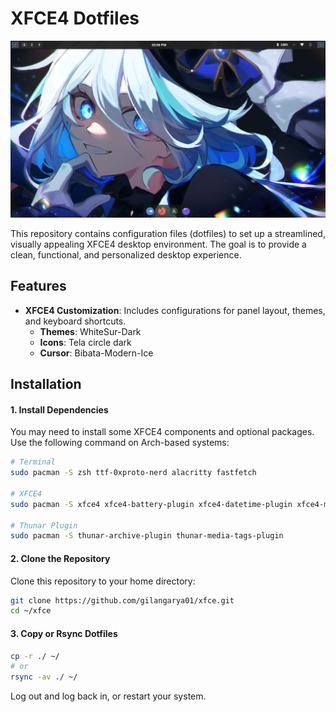 # XFCE4 Dotfiles

![image](./preview.png)

This repository contains configuration files (dotfiles) to set up a streamlined, visually appealing XFCE4 desktop environment. The goal is to provide a clean, functional, and personalized desktop experience.

## Features
- **XFCE4 Customization**: Includes configurations for panel layout, themes, and keyboard shortcuts.
    - **Themes**: WhiteSur-Dark
    - **Icons**: Tela circle dark
    - **Cursor**: Bibata-Modern-Ice

## Installation
#### 1. Install Dependencies
You may need to install some XFCE4 components and optional packages. Use the following command on Arch-based systems:
```bash
# Terminal
sudo pacman -S zsh ttf-0xproto-nerd alacritty fastfetch

# XFCE4
sudo pacman -S xfce4 xfce4-battery-plugin xfce4-datetime-plugin xfce4-mount-plugin xfce4-notifyd xfce4-panel xfce4-power-manager xfce4-pulseaudio-plugin xfce4-screensaver xfce4-screenshooter xfce4-session xfce4-settings xfce4-taskmanager xfce4-whiskermenu-plugin xfce4-xkb-plugin plank

# Thunar Plugin
sudo pacman -S thunar-archive-plugin thunar-media-tags-plugin
```

#### 2. Clone the Repository
Clone this repository to your home directory:
```bash
git clone https://github.com/gilangarya01/xfce.git
cd ~/xfce
```

#### 3. Copy or Rsync Dotfiles
```bash
cp -r ./ ~/
# or
rsync -av ./ ~/
```
Log out and log back in, or restart your system.



